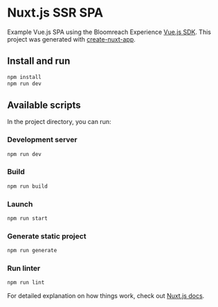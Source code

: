 # Nuxt.js SSR SPA
Example Vue.js SPA using the Bloomreach Experience [Vue.js SDK](https://www.npmjs.com/package/@bloomreach/vue-sdk).  This project was
generated with [create-nuxt-app](https://nuxtjs.org/guide/installation/).

## Install and run
```bash
npm install
npm run dev
```
## Available scripts
In the project directory, you can run:

### Development server
```bash
npm run dev
```

### Build
```bash
npm run build
```

### Launch
```bash
npm run start
```

### Generate static project
```bash
npm run generate
```

### Run linter
```bash
npm run lint
```

For detailed explanation on how things work, check out [Nuxt.js docs](https://nuxtjs.org).
